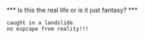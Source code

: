 *** Is this the real life or is it just fantasy? ***
```
caught in a landslide
no espcape from reality!!!
```
